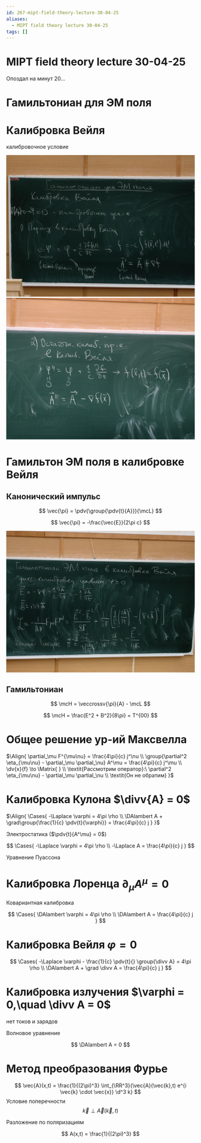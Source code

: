 ```yaml
---
id: 267-mipt-field-theory-lecture-30-04-25
aliases:
  - MIPT field theory lecture 30-04-25
tags: []
---
```


# MIPT field theory lecture 30-04-25

Опоздал на минут 20...

# Гамильтониан для ЭМ поля

# Калибровка Вейля

калибровочное условие

![1.jpg](assets/imgs/30-04-25_09-39-36_361_IMG_20250430_092421.jpg)
![2.jpg](assets/imgs/30-04-25_09-39-36_972_IMG_20250430_092424.jpg)

# Гамильтон ЭМ поля в калибровке Вейля

## Канонический импульс

$$
\vec{\pi} = \pdv{\group{\pdv{t}{A}}}{\mcL}
$$

$$
\vec{\pi} = -\frac{\vec{E}}{2\pi c}
$$

![3.jpg](assets/imgs/30-04-25_09-39-36_108_IMG_20250430_092921.jpg)

## Гамильтониан

$$
\mcH = \veccrossv{\pi}{A} - \mcL
$$

$$
\mcH = \frac{E^2 + B^2}{8\pi} = T^{00}
$$

# Общее решение ур-ий Максвелла

$\Align{
\partial_\mu F^{\mu\nu} = \frac{4\pi}{c} j^\nu \\
\group{\partial^2 \eta_{\mu\nu} - \partial_\mu \partial_\nu} A^\mu = \frac{4\pi}{c} j^\mu \\
\dv{x}{f} \to \Matrix{
} \\
\textit{Рассмотрим оператор}:\ \partial^2 \eta_{\mu\nu} - \partial_\mu \partial_\nu \\
\textit{Он не обратим}
}$

# Калибровка Кулона $\divv{A} = 0$

$\Align{
\Cases{
-\Laplace \varphi = 4\pi \rho \\
\DAlambert A + \grad\group{\frac{1}{c} \pdv{t}{\varphi}} = \frac{4\pi}{c} j
}
}$

Электростатика ($\pdv{t}{A^\mu} = 0$)

$$
\Cases{
-\Laplace \varphi = 4\pi \rho \\
-\Laplace A = \frac{4\pi}{c} j
}
$$

Уравнение Пуассона

# Калибровка Лоренца $\partial_\mu A^\mu = 0$

Ковариантная калибровка

$$
\Cases{
\DAlambert \varphi = 4\pi \rho \\
\DAlambert A = \frac{4\pi}{c} j
}
$$

# Калибровка Вейля $\varphi = 0$

$$
\Cases{
-\Laplace \varphi - \frac{1}{c} \pdv{t}{} \group{\divv A} = 4\pi \rho \\
\DAlambert A + \grad \divv A = \frac{4\pi}{c} j
}
$$

# Калибровка излучения $\varphi = 0,\quad \divv A = 0$

нет токов и зарядов

Волновое уравнение

$$
\DAlambert A = 0
$$

# Метод преобразования Фурье

$$
\vec{A}(x,t) = \frac{1}{(2\pi)^3} \int_{\RR^3}{\vec{A}(\vec{k},t) e^{i \vec{k} \cdot \vec{x}} \d^3 k}
$$
Условие поперечности
$$
\vec{k} \perp \vec{A}(\vec{k}, t)
$$

Разложение по поляризациям

$$
A(x,t) = \frac{1}{(2\pi)^3} 
$$
